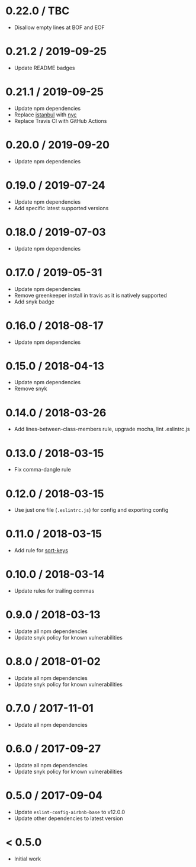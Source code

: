 0.22.0 / TBC
===================
- Disallow empty lines at BOF and EOF

0.21.2 / 2019-09-25
===================
- Update README badges

0.21.1 / 2019-09-25
===================
- Update npm dependencies
- Replace [istanbul](https://www.npmjs.com/package/istanbul) with
  [nyc](https://www.npmjs.com/package/nyc)
- Replace Travis CI with GitHub Actions

0.20.0 / 2019-09-20
===================
- Update npm dependencies

0.19.0 / 2019-07-24
===================
- Update npm dependencies
- Add specific latest supported versions

0.18.0 / 2019-07-03
===================
- Update npm dependencies

0.17.0 / 2019-05-31
===================
- Update npm dependencies
- Remove greenkeeper install in travis as it is natively supported
- Add snyk badge

0.16.0 / 2018-08-17
===================
- Update npm dependencies

0.15.0 / 2018-04-13
===================
- Update npm dependencies
- Remove snyk

0.14.0 / 2018-03-26
===================
- Add lines-between-class-members rule, upgrade mocha, lint .eslintrc.js

0.13.0 / 2018-03-15
===================
- Fix comma-dangle rule

0.12.0 / 2018-03-15
===================
- Use just one file (`.eslintrc.js`) for config and exporting config

0.11.0 / 2018-03-15
===================
- Add rule for [sort-keys](https://eslint.org/docs/rules/sort-keys)

0.10.0 / 2018-03-14
===================
- Update rules for trailing commas

0.9.0 / 2018-03-13
==================
- Update all npm dependencies
- Update snyk policy for known vulnerabilities

0.8.0 / 2018-01-02
==================
- Update all npm dependencies
- Update snyk policy for known vulnerabilities

0.7.0 / 2017-11-01
==================
- Update all npm dependencies

0.6.0 / 2017-09-27
==================
- Update all npm dependencies
- Update snyk policy for known vulnerabilities

0.5.0 / 2017-09-04
==================
- Update `eslint-config-airbnb-base` to v12.0.0
- Update other dependencies to latest version

< 0.5.0
========
- Initial work
